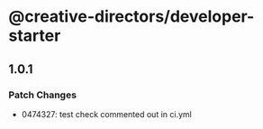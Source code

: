 # @creative-directors/developer-starter

## 1.0.1

### Patch Changes

- 0474327: test check commented out in ci.yml
